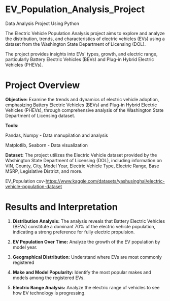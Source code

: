 # EV_Population_Analysis_Project

Data Analysis Project Using Python

The Electric Vehicle Population Analysis project aims to explore and analyze the distribution, trends, and characteristics of electric vehicles (EVs) 
using a dataset from the Washington State Department of Licensing (DOL). 

The project provides insights into EVs' types, growth, and electric range, particularly Battery Electric Vehicles (BEVs) and Plug-in Hybrid Electric Vehicles (PHEVs).

# Project Overview
**Objective:**  Examine the trends and dynamics of electric vehicle adoption, emphasizing Battery Electric Vehicles (BEVs) and Plug-in Hybrid Electric Vehicles (PHEVs), through comprehensive analysis of the Washington State Department of Licensing dataset.

**Tools:** 

Pandas, Numpy - Data manupilation and analysis

Matplotlib, Seaborn - Data visualization

**Dataset:** The project utilizes the Electric Vehicle dataset provided by the Washington State Department of Licensing (DOL), including information on VIN, County, City, Model Year, Electric Vehicle Type, Electric Range, Base MSRP, Legislative District, and more.

EV_Population csv-https://www.kaggle.com/datasets/yashusinghal/electric-vehicle-population-dataset

# Results and Interpretation

1) **Distribution Analysis:** The analysis reveals that Battery Electric Vehicles (BEVs) constitute a dominant 70% of the electric vehicle population, indicating a strong preference for fully electric propulsion.

2) **EV Population Over Time:**  Analyze the growth of the EV population by model year.

3) **Geographical Distribution:** Understand where EVs are most commonly registered

4) **Make and Model Popularity:** Identify the most popular makes and models among the registered EVs.

5) **Electric Range Analysis:** Analyze the electric range of vehicles to see how EV technology is progressing.

